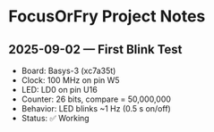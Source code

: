 # FocusOrFry Project Notes

## 2025-09-02 — First Blink Test
- Board: Basys-3 (xc7a35t)
- Clock: 100 MHz on pin W5
- LED: LD0 on pin U16
- Counter: 26 bits, compare = 50,000,000
- Behavior: LED blinks ~1 Hz (0.5 s on/off)
- Status: ✅ Working
